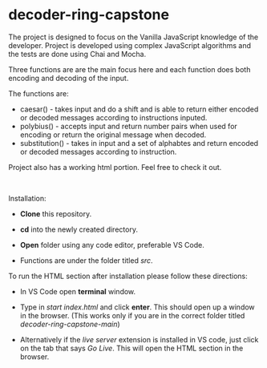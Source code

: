 # decoder-ring-capstone

The project is designed to focus on the Vanilla JavaScript knowledge of the developer. Project is developed using complex JavaScript algorithms and the tests are done using Chai and Mocha.

Three functions are are the main focus here and each function does both encoding and decoding of the input.


The functions are:
- caesar() - takes input and do a shift and is able to return either encoded or decoded messages according to instructions inputed.
- polybius() - accepts input and return number pairs when used for encoding or return the original message when decoded.
- substitution() - takes in input and a set of alphabtes and return encoded or decoded messages according to instruction.


Project also has a working html portion. Feel free to check it out.
<p>&nbsp  </p>
Installation:

- **Clone** this repository.

- **cd** into the newly created directory.

- **Open** folder using any code editor, preferable VS Code.

- Functions are under the folder titled *src*.


To run the HTML section after installation please follow these directions:

- In VS Code open **terminal** window.

- Type in *start index.html* and click **enter**. This should open up a window in the browser. (This works only if you are in the correct folder titled *decoder-ring-capstone-main*)

- Alternatively if the *live server* extension is installed in VS code, just click on the tab that says *Go Live*. This will open the HTML section in the browser.
